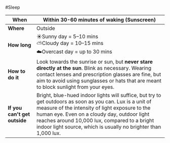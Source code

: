 #Sleep

| When                         | Within 30-60 minutes of waking (Sunscreen)                                                                                                                                                                                                                                                                                    |
| ---------------------------- | ----------------------------------------------------------------------------------------------------------------------------------------------------------------------------------------------------------------------------------------------------------------------------------------------------------------------------- |
| **Where**                    | Outside                                                                                                                                                                                                                                                                                                                       |
| **How long**                 | ☀️Sunny day = 5–10 mins <br>⛅Cloudy day = 10–15 mins <br>☁️Overcast day = up to 30 mins                                                                                                                                                                                                                                       |
| **How to do it**             | Look towards the sunrise or sun, but **never stare directly at the sun**. Blink as necessary. Wearing contact lenses and prescription glasses are fine, but aim to avoid using sunglasses or hats that are meant to block sunlight from your eyes.                                                                            |
| **If you can't get outside** | Bright, blue-hued indoor lights will suffice, but try to get outdoors as soon as you can. Lux is a unit of measure of the intensity of light exposure to the human eye. Even on a cloudy day, outdoor light reaches around 10,000 lux, compared to a bright indoor light source, which is usually no brighter than 1,000 lux. |
